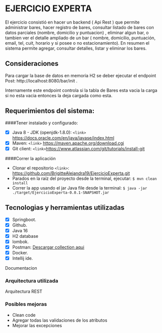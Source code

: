 # EJERCICIO EXPERTA

El ejercicio consistió en hacer un backend ( Api Rest ) que permite administrar bares, 
hacer registro de bares, consultar listado de bares con datos parciales (nombre, domicilio y puntuacion) , eliminar algun bar,
o tambien ver el detalle ampliado de un bar ( nombre, domicilio, puntuación, email, tel, cuit, horario y si posee o no estacionamiento). 
En resumen el sistema permite agregar, consultar detalles, listar y eliminar los bares.

##  Consideraciones
Para cargar la base de datos en memoria H2 se deber ejecutar el endpoint
Post: http://localhost:8080/bar/init .

Internamente este endpoint controla si la tabla de Bares esta vacia la carga si no esta vacia
 entonces la deja cargada como esta.

## Requerimientos del sistema:

####Tener instalado y configurado:

- [x] Java 8 - JDK (openjdk-1.8.0): `<link>`  https://docs.oracle.com/en/java/javase/index.html
- [x] Maven:  `<link>` https://maven.apache.org/download.cgi
- [x] Git client: `<link>`https://www.atlassian.com/git/tutorials/install-git

####Correr la aplicación
- Clonar el repositorio
  `<link>`: https://github.com/BrigitteAlejandra19/EjercicioExperta.git
- Parados en la raíz del proyecto desde la terminal, ejecutar:
  `$ mvn clean install`
- Correr la app usando el jar Java file desde la terminal:
  `$ java -jar ./target/EjercicioExperta-0.0.1-SNAPSHOT.jar`

## Tecnologias y herramientas utilizadas
- [x] Springboot.
- [x] Github.
- [x] Java 16
- [x] H2 database
- [x] lombok.
- [x] Postman: [Descargar collection aqui](https://github.com/BrigitteAlejandra19/SpringbootH2ApiRestExperta/blob/master/postman)
- [x] Docker.
- [x] Intellij ide.

Documentacion

### Arquitectura utilizada
Arquitectura REST

### Posibles mejoras
- Clean code
- Agregar todas las validaciones de los atributos
- Mejorar las excepciones